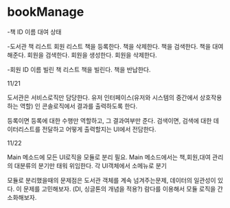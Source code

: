 # bookManage

-책
ID
이름
대여 상태

-도서관
책 리스트
회원 리스트
책을 등록한다.
책을 삭제한다.
책을 검색한다.
책을 대여해준다.
회원을 검색한다.
회원을 생성한다.
회원을 삭제한다.

-회원
ID
이름
빌린 책 리스트
책을 빌린다.
책을 반납한다.


11/21

도서관은 서비스로직만 담당한다.
유저 인터페이스(유저와 시스템의 중간에서 상호작용하는 역할) 
인 콘솔로직에서 결과를 출력하도록 한다.

등록이면 등록에 대한 수행만 역할하고, 그 결과여부만 준다.
검색이면, 검색에 대한 데이터리스트를 전달하고 어떻게 출력할지는 UI에서 전담한다.


11/22

Main 메소드에 모든 UI로직을 모듈로 분리 필요.
Main 메소드에서는 책,회원,대여 관리의 대분류의 분기만 태워 위임한다.
각 UI객체에서 소메뉴로 분기

모듈로 분리했을때의 문제점은 도서관 객체를 계속 넘겨주는문제, 데이터의 일관성이 있다.
이 문제를 고민해보자. (DI, 싱글톤의 개념을 적용?)
람다를 이용해서 모듈 로직을 간소화해보자.
